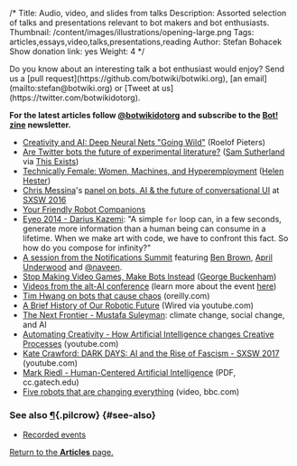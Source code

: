 /*
Title: Audio, video, and slides from talks
Description: Assorted selection of talks and presentations relevant to bot makers and bot enthusiasts.
Thumbnail: /content/images/illustrations/opening-large.png
Tags: articles,essays,video,talks,presentations,reading
Author: Stefan Bohacek
Show donation link: yes
Weight: 4
*/

<div class="note" markdown=1>
Do you know about an interesting talk a bot enthusiast would enjoy? Send us a [pull request](https://github.com/botwiki/botwiki.org), [an email](mailto:stefan@botwiki.org) or [Tweet at us](https://twitter.com/botwikidotorg).
</div>

**For the latest articles follow [@botwikidotorg](https://twitter.com/botwikidotorg) and subscribe to the [Bot! zine](http://botzine.org/) newsletter.**

- [Creativity and AI: Deep Neural Nets "Going Wild"](https://www.youtube.com/watch?v=VH8dvaxI9j8) (Roelof Pieters)
- [Are Twitter bots the future of experimental literature?](https://www.youtube.com/watch?v=dyTP7RM2nu8) ([Sam Sutherland](https://twitter.com/samsthrlnd) via [This Exists](https://www.youtube.com/c/thisexists))
- [Technically Female: Women, Machines, and Hyperemployment](https://www.youtube.com/watch?v=ZSBefHq7C_o) ([Helen Hester](https://twitter.com/helenhester))
- [Chris Messina](https://twitter.com/chrismessina/)'s [panel on bots, AI & the future of conversational UI](https://www.facebook.com/chrismessina/videos/10154329568986874/) at [SXSW 2016](http://schedule.sxsw.com/2016/events/event_PP47130)
- [Your Friendly Robot Companions](https://medium.com/why-not/your-friendly-robot-companions-b2d39e71dfcb)
- [Eyeo 2014 - Darius Kazemi](https://vimeo.com/112289364): "A simple `for` loop can, in a few seconds, generate more information than a human being can consume in a lifetime. When we make art with code, we have to confront this fact. So how do you compose for infinity?"
- [A session from the Notifications Summit](http://avc.com/2015/10/video-of-the-week-notifications-summit/) featuring [Ben Brown](https://twitter.com/benbrown), [April Underwood](https://twitter.com/aunder) and [@naveen](https://twitter.com/naveen).
- [Stop Making Video Games, Make Bots Instead](https://www.youtube.com/watch?v=WYXOpfE7UxM) ([George Buckenham](https://twitter.com/v21))
- [Videos from the alt-AI conference](http://alt-ai.net/#watch) (learn more about the event [here](/events/alt-ai-may-2016/))
- [Tim Hwang on bots that cause chaos](https://www.oreilly.com/ideas/tim-hwang-on-bots-that-cause-chaos?utm_source=feedburner&utm_medium=feed&utm_campaign=Feed%3A+oreilly%2Fradar%2Fatom+%28O%27Reilly+Radar%29) (oreilly.com)
- [A Brief History of Our Robotic Future](https://www.youtube.com/watch?v=nlrr5b1XWoY) (Wired via youtube.com)
- [The Next Frontier - Mustafa Suleyman](https://www.youtube.com/watch?v=UjKEYss966E): climate change, social change, and AI
- [Automating Creativity - How Artificial Intelligence changes Creative Processes](https://www.youtube.com/watch?v=MBujX26n5gw) (youtube.com)
- [Kate Crawford: DARK DAYS: AI and the Rise of Fascism - SXSW 2017](https://www.youtube.com/watch?v=Dlr4O1aEJvI&t=824s) (youtube.com)
- [Mark Riedl - Human-Centered Artificial Intelligence](http://www.cc.gatech.edu/~riedl/talks/yconf.pdf) (PDF, cc.gatech.edu)
- [Five robots that are changing everything](http://www.bbc.com/news/av/technology-40306617/five-robots-that-are-changing-everything) (video, bbc.com) 

### See also [¶](#see-also){.pilcrow} {#see-also}

- [Recorded events](/tag/event+video/)

[Return to the **Articles** page.](/articles/)